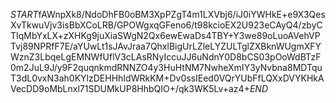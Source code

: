 $START$fAWnpXk8/NdoDhFB0oBM3XpPZgT4m1LXVbj6/iJ0iYWHkE+e9X3QesXvTkwuVjv3isBbXCoLRB/GPOWgxqGFeno6/t98kcioEX2U923eCAyQ4/zbyCTIqMbYxLX+zXHKg9juXiaSWgN2Qx6ewEwaDs4TBY+Y3we89oLuoAVehVPTvj89NPRfF7E/aYUwLt1sJAvJraa7QhxlBigUrLZleLYZULTglZXBknWUgmXFYWznZ3LbqeLgEMNWfUflV3cLAsRNyIccuJJ6uNdnY0D8bCS03pOoWdBTzF0m2JuL9J/y9F2quqnkmdRNNZO4y3HuHtNM7NwheXmIY3yNvbna8MDTquT3dL0vxN3ah0KYlzDEHHhIdWRkKM+Dv0ssIEed0VQrYUbFfLQXxDVYKHkAVecDD9oMbLnxl71SDUMkUP8HhbQIO+/qk3WK5Lv+az4+$END$